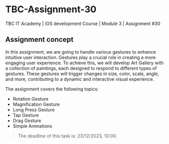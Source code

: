 # TBC-Assignment-30
TBC IT Academy | iOS development Course | Module 3 | Assignment #30

## Assignment concept

In this assignment, we are going to handle various gestures to enhance intuitive user interaction. Gestures play a crucial role in creating a more engaging user experience. To achieve this, we will develop Art Gallery with a collection of paintings, each designed to respond to different types of gestures. These gestures will trigger changes in size, color, scale, angle, and more, contributing to a dynamic and interactive visual experience.

The assignment covers the following topics: 
* Rotation Gesture
* Magnification Gesture
* Long Press Gesture
* Tap Gesture
* Drag Gesture
* Simple Animations


> The deadline of this task is: 23/12/2023, 10:00. 
